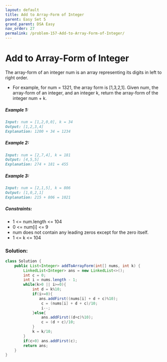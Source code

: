 ```yaml
---
layout: default
title: Add to Array-Form of Integer
parent: Easy Set 5
grand_parent: DSA Easy
nav_order: 27
permalink: /problem-157-Add-to-Array-Form-of-Integer/
---
```

# Add to Array-Form of Integer
The array-form of an integer num is an array representing its digits in left to right order.

* For example, for num = 1321, the array form is [1,3,2,1].
Given num, the array-form of an integer, and an integer k, return the array-form of the integer num + k.

##### Example 1:
```markdown
Input: num = [1,2,0,0], k = 34
Output: [1,2,3,4]
Explanation: 1200 + 34 = 1234
```
##### Example 2:
```markdown
Input: num = [2,7,4], k = 181
Output: [4,5,5]
Explanation: 274 + 181 = 455
```
##### Example 3:
```markdown
Input: num = [2,1,5], k = 806
Output: [1,0,2,1]
Explanation: 215 + 806 = 1021
```
##### Constraints:
* 1 <= num.length <= 104
* 0 <= num[i] <= 9
* num does not contain any leading zeros except for the zero itself.
* 1 <= k <= 104

### Solution:
```java
class Solution {
    public List<Integer> addToArrayForm(int[] nums, int k) {
        LinkedList<Integer> ans = new LinkedList<>();
        int c = 0;
        int i = nums.length - 1;
        while(k>0 || i>=0){
            int d = k%10;
            if(i>=0){
               ans.addFirst((nums[i] + d + c)%10);
                c = (nums[i] + d + c)/10;
                i--;
            }else{
                ans.addFirst((d+c)%10);
                c = (d + c)/10;
            }
            k = k/10;
        }
        if(c>0) ans.addFirst(c);
        return ans;
    }
}
```